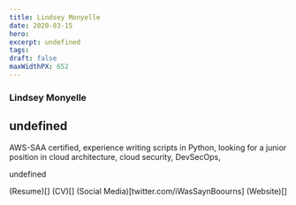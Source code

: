 ```yaml
---
title: Lindsey Monyelle
date: 2020-03-15
hero: 
excerpt: undefined
tags: 
draft: false
maxWidthPX: 652
---
```


### Lindsey Monyelle
## undefined

AWS-SAA certified, experience writing scripts in Python, looking for a junior position in cloud architecture, cloud security, DevSecOps, 

undefined

(Resume)[]
(CV)[]
(Social Media)[twitter.com/iWasSaynBoourns]
(Website)[]

